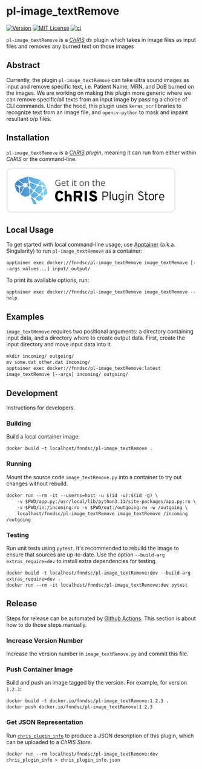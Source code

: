 # pl-image_textRemove

[![Version](https://img.shields.io/docker/v/fnndsc/pl-image_textremove?sort=semver)](https://hub.docker.com/r/fnndsc/pl-image_textRemove)
[![MIT License](https://img.shields.io/github/license/fnndsc/pl-image_textRemove)](https://github.com/FNNDSC/pl-image_textRemove/blob/main/LICENSE)
[![ci](https://github.com/FNNDSC/pl-image_textRemove/actions/workflows/ci.yml/badge.svg)](https://github.com/FNNDSC/pl-image_textRemove/actions/workflows/ci.yml)

`pl-image_textRemove` is a [_ChRIS_](https://chrisproject.org/)
_ds_ plugin which takes in image files  as input files and
removes any burned text on those images

## Abstract

Currently, the plugin `pl-image_textRemove` can take ultra sound images as input and remove specific text, i.e. 
Patient Name, MRN, and DoB burned on the images. We are working on making this plugin more generic where we can 
remove specific/all texts from an input image by passing a choice of CLI commands. Under the hood, this plugin uses
`keras_ocr` libraries to recognize text from an image file, and `opencv-python` to mask and inpaint resultant o/p
files.

## Installation

`pl-image_textRemove` is a _[ChRIS](https://chrisproject.org/) plugin_, meaning it can
run from either within _ChRIS_ or the command-line.

[![Get it from chrisstore.co](https://raw.githubusercontent.com/FNNDSC/ChRIS_store_ui/963938c241636e4c3dc4753ee1327f56cb82d8b5/src/assets/public/badges/light.svg)](https://chrisstore.co/plugin/pl-image_textRemove)

## Local Usage

To get started with local command-line usage, use [Apptainer](https://apptainer.org/)
(a.k.a. Singularity) to run `pl-image_textRemove` as a container:

```shell
apptainer exec docker://fnndsc/pl-image_textRemove image_textRemove [--args values...] input/ output/
```

To print its available options, run:

```shell
apptainer exec docker://fnndsc/pl-image_textRemove image_textRemove --help
```

## Examples

`image_textRemove` requires two positional arguments: a directory containing
input data, and a directory where to create output data.
First, create the input directory and move input data into it.

```shell
mkdir incoming/ outgoing/
mv some.dat other.dat incoming/
apptainer exec docker://fnndsc/pl-image_textRemove:latest image_textRemove [--args] incoming/ outgoing/
```

## Development

Instructions for developers.

### Building

Build a local container image:

```shell
docker build -t localhost/fnndsc/pl-image_textRemove .
```

### Running

Mount the source code `image_textRemove.py` into a container to try out changes without rebuild.

```shell
docker run --rm -it --userns=host -u $(id -u):$(id -g) \
    -v $PWD/app.py:/usr/local/lib/python3.11/site-packages/app.py:ro \
    -v $PWD/in:/incoming:ro -v $PWD/out:/outgoing:rw -w /outgoing \
    localhost/fnndsc/pl-image_textRemove image_textRemove /incoming /outgoing
```

### Testing

Run unit tests using `pytest`.
It's recommended to rebuild the image to ensure that sources are up-to-date.
Use the option `--build-arg extras_require=dev` to install extra dependencies for testing.

```shell
docker build -t localhost/fnndsc/pl-image_textRemove:dev --build-arg extras_require=dev .
docker run --rm -it localhost/fnndsc/pl-image_textRemove:dev pytest
```

## Release

Steps for release can be automated by [Github Actions](.github/workflows/ci.yml).
This section is about how to do those steps manually.

### Increase Version Number

Increase the version number in `image_textRemove.py` and commit this file.

### Push Container Image

Build and push an image tagged by the version. For example, for version `1.2.3`:

```
docker build -t docker.io/fnndsc/pl-image_textRemove:1.2.3 .
docker push docker.io/fnndsc/pl-image_textRemove:1.2.3
```

### Get JSON Representation

Run [`chris_plugin_info`](https://github.com/FNNDSC/chris_plugin#usage)
to produce a JSON description of this plugin, which can be uploaded to a _ChRIS Store_.

```shell
docker run --rm localhost/fnndsc/pl-image_textRemove:dev chris_plugin_info > chris_plugin_info.json
```


